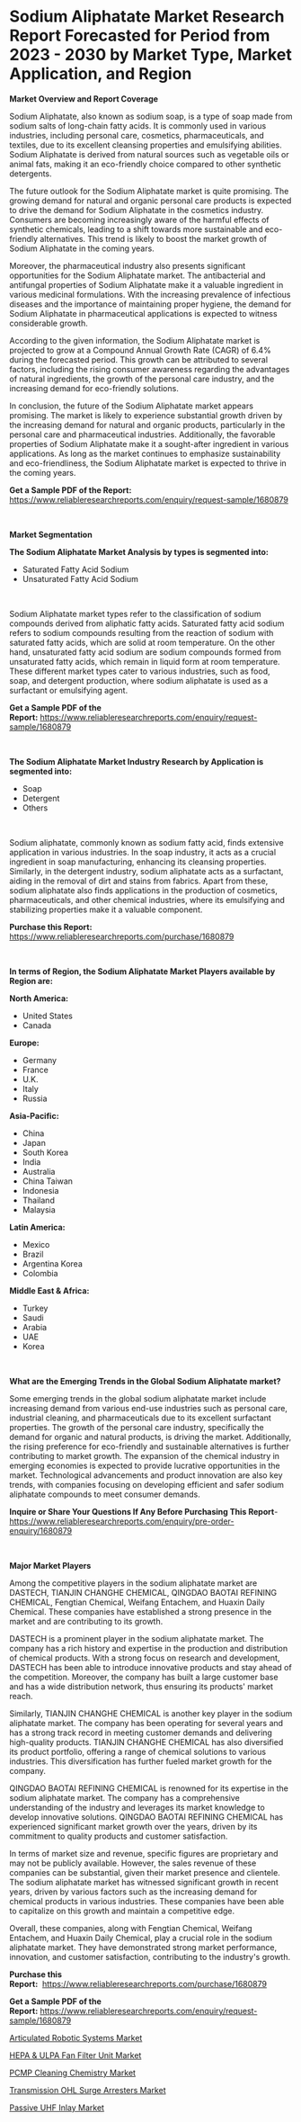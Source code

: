 <p><h1>Sodium Aliphatate Market Research Report Forecasted for Period from 2023 -  2030 by Market Type, Market Application, and Region</h1></p><p><strong>Market Overview and Report Coverage</strong></p>
<p><p>Sodium Aliphatate, also known as sodium soap, is a type of soap made from sodium salts of long-chain fatty acids. It is commonly used in various industries, including personal care, cosmetics, pharmaceuticals, and textiles, due to its excellent cleansing properties and emulsifying abilities. Sodium Aliphatate is derived from natural sources such as vegetable oils or animal fats, making it an eco-friendly choice compared to other synthetic detergents.</p><p>The future outlook for the Sodium Aliphatate market is quite promising. The growing demand for natural and organic personal care products is expected to drive the demand for Sodium Aliphatate in the cosmetics industry. Consumers are becoming increasingly aware of the harmful effects of synthetic chemicals, leading to a shift towards more sustainable and eco-friendly alternatives. This trend is likely to boost the market growth of Sodium Aliphatate in the coming years.</p><p>Moreover, the pharmaceutical industry also presents significant opportunities for the Sodium Aliphatate market. The antibacterial and antifungal properties of Sodium Aliphatate make it a valuable ingredient in various medicinal formulations. With the increasing prevalence of infectious diseases and the importance of maintaining proper hygiene, the demand for Sodium Aliphatate in pharmaceutical applications is expected to witness considerable growth.</p><p>According to the given information, the Sodium Aliphatate market is projected to grow at a Compound Annual Growth Rate (CAGR) of 6.4% during the forecasted period. This growth can be attributed to several factors, including the rising consumer awareness regarding the advantages of natural ingredients, the growth of the personal care industry, and the increasing demand for eco-friendly solutions.</p><p>In conclusion, the future of the Sodium Aliphatate market appears promising. The market is likely to experience substantial growth driven by the increasing demand for natural and organic products, particularly in the personal care and pharmaceutical industries. Additionally, the favorable properties of Sodium Aliphatate make it a sought-after ingredient in various applications. As long as the market continues to emphasize sustainability and eco-friendliness, the Sodium Aliphatate market is expected to thrive in the coming years.</p></p>
<p><strong>Get a Sample PDF of the Report:</strong> <a href="https://www.reliableresearchreports.com/enquiry/request-sample/1680879">https://www.reliableresearchreports.com/enquiry/request-sample/1680879</a></p>
<p>&nbsp;</p>
<p><strong>Market Segmentation</strong></p>
<p><strong>The Sodium Aliphatate Market Analysis by types is segmented into:</strong></p>
<p><ul><li>Saturated Fatty Acid Sodium</li><li>Unsaturated Fatty Acid Sodium</li></ul></p>
<p>&nbsp;</p>
<p><p>Sodium Aliphatate market types refer to the classification of sodium compounds derived from aliphatic fatty acids. Saturated fatty acid sodium refers to sodium compounds resulting from the reaction of sodium with saturated fatty acids, which are solid at room temperature. On the other hand, unsaturated fatty acid sodium are sodium compounds formed from unsaturated fatty acids, which remain in liquid form at room temperature. These different market types cater to various industries, such as food, soap, and detergent production, where sodium aliphatate is used as a surfactant or emulsifying agent.</p></p>
<p><strong>Get a Sample PDF of the Report:</strong>&nbsp;<a href="https://www.reliableresearchreports.com/enquiry/request-sample/1680879">https://www.reliableresearchreports.com/enquiry/request-sample/1680879</a></p>
<p>&nbsp;</p>
<p><strong>The Sodium Aliphatate Market Industry Research by Application is segmented into:</strong></p>
<p><ul><li>Soap</li><li>Detergent</li><li>Others</li></ul></p>
<p>&nbsp;</p>
<p><p>Sodium aliphatate, commonly known as sodium fatty acid, finds extensive application in various industries. In the soap industry, it acts as a crucial ingredient in soap manufacturing, enhancing its cleansing properties. Similarly, in the detergent industry, sodium aliphatate acts as a surfactant, aiding in the removal of dirt and stains from fabrics. Apart from these, sodium aliphatate also finds applications in the production of cosmetics, pharmaceuticals, and other chemical industries, where its emulsifying and stabilizing properties make it a valuable component.</p></p>
<p><strong>Purchase this Report:</strong>&nbsp; <a href="https://www.reliableresearchreports.com/purchase/1680879">https://www.reliableresearchreports.com/purchase/1680879</a></p>
<p>&nbsp;</p>
<p><strong>In terms of Region, the Sodium Aliphatate Market Players available by Region are:</strong></p>
<p>
    <p> <strong> North America: </strong>
        <ul>
            <li>United States</li>
            <li>Canada</li>
        </ul>
        </p> 
    <p> <strong> Europe: </strong>
        <ul>
            <li>Germany</li>
            <li>France</li>
            <li>U.K.</li>
            <li>Italy</li>
            <li>Russia</li>
        </ul>
        </p> 
    <p> <strong> Asia-Pacific: </strong>
        <ul>
            <li>China</li>
            <li>Japan</li>
            <li>South Korea</li>
            <li>India</li>
            <li>Australia</li>
            <li>China Taiwan</li>
            <li>Indonesia</li>
            <li>Thailand</li>
            <li>Malaysia</li>
        </ul>
        </p> 
    <p> <strong> Latin America: </strong>
        <ul>
            <li>Mexico</li>
            <li>Brazil</li>
            <li>Argentina Korea</li>
            <li>Colombia</li>
        </ul>
        </p> 
    <p> <strong> Middle East & Africa: </strong>
        <ul>
            <li>Turkey</li>
            <li>Saudi</li>
            <li>Arabia</li>
            <li>UAE</li>
            <li>Korea</li>
        </ul>
    </p>
    </p>
<p>&nbsp;</p>
<p><strong>What are the Emerging Trends in the Global Sodium Aliphatate market?</strong></p>
<p><p>Some emerging trends in the global sodium aliphatate market include increasing demand from various end-use industries such as personal care, industrial cleaning, and pharmaceuticals due to its excellent surfactant properties. The growth of the personal care industry, specifically the demand for organic and natural products, is driving the market. Additionally, the rising preference for eco-friendly and sustainable alternatives is further contributing to market growth. The expansion of the chemical industry in emerging economies is expected to provide lucrative opportunities in the market. Technological advancements and product innovation are also key trends, with companies focusing on developing efficient and safer sodium aliphatate compounds to meet consumer demands.</p></p>
<p><strong>Inquire or Share Your Questions If Any Before Purchasing This Report</strong>- <a href="https://www.reliableresearchreports.com/enquiry/pre-order-enquiry/1680879">https://www.reliableresearchreports.com/enquiry/pre-order-enquiry/1680879</a></p>
<p>&nbsp;</p>
<p><strong>Major Market Players</strong></p>
<p><p>Among the competitive players in the sodium aliphatate market are DASTECH, TIANJIN CHANGHE CHEMICAL, QINGDAO BAOTAI REFINING CHEMICAL, Fengtian Chemical, Weifang Entachem, and Huaxin Daily Chemical. These companies have established a strong presence in the market and are contributing to its growth.</p><p>DASTECH is a prominent player in the sodium aliphatate market. The company has a rich history and expertise in the production and distribution of chemical products. With a strong focus on research and development, DASTECH has been able to introduce innovative products and stay ahead of the competition. Moreover, the company has built a large customer base and has a wide distribution network, thus ensuring its products' market reach.</p><p>Similarly, TIANJIN CHANGHE CHEMICAL is another key player in the sodium aliphatate market. The company has been operating for several years and has a strong track record in meeting customer demands and delivering high-quality products. TIANJIN CHANGHE CHEMICAL has also diversified its product portfolio, offering a range of chemical solutions to various industries. This diversification has further fueled market growth for the company.</p><p>QINGDAO BAOTAI REFINING CHEMICAL is renowned for its expertise in the sodium aliphatate market. The company has a comprehensive understanding of the industry and leverages its market knowledge to develop innovative solutions. QINGDAO BAOTAI REFINING CHEMICAL has experienced significant market growth over the years, driven by its commitment to quality products and customer satisfaction.</p><p>In terms of market size and revenue, specific figures are proprietary and may not be publicly available. However, the sales revenue of these companies can be substantial, given their market presence and clientele. The sodium aliphatate market has witnessed significant growth in recent years, driven by various factors such as the increasing demand for chemical products in various industries. These companies have been able to capitalize on this growth and maintain a competitive edge.</p><p>Overall, these companies, along with Fengtian Chemical, Weifang Entachem, and Huaxin Daily Chemical, play a crucial role in the sodium aliphatate market. They have demonstrated strong market performance, innovation, and customer satisfaction, contributing to the industry's growth.</p></p>
<p><strong>Purchase this Report:</strong>&nbsp;&nbsp;<a href="https://www.reliableresearchreports.com/purchase/1680879">https://www.reliableresearchreports.com/purchase/1680879</a></p>
<p></p>
<p><strong>Get a Sample PDF of the Report:</strong>&nbsp;<a href="https://www.reliableresearchreports.com/enquiry/request-sample/1680879">https://www.reliableresearchreports.com/enquiry/request-sample/1680879</a></p>
<p><p><a href="https://medium.com/@sink.pay.sand/articulated-robotic-systems-market-focuses-on-market-share-size-and-projected-forecast-till-2030-cb987d7d600d">Articulated Robotic Systems Market</a></p><p><a href="https://medium.com/@press.bell.sigh/hepa-amp-ulpa-fan-filter-unit-market-size-cagr-trends-2024-2030-de139d19d077">HEPA & ULPA Fan Filter Unit Market</a></p><p><a href="https://medium.com/@daveblock1987/pcmp-cleaning-chemistry-market-size-and-market-trends-complete-industry-overview-2023-to-2030-7447579fe2dd">PCMP Cleaning Chemistry Market</a></p><p><a href="https://medium.com/@isomjohnson/transmission-ohl-surge-arresters-market-the-key-to-successful-business-strategy-forecast-till-2030-3f1969088961">Transmission OHL Surge Arresters Market</a></p><p><a href="https://medium.com/@nyahmertz/passive-uhf-inlay-market-trends-and-market-analysis-forecasted-for-period-2023-2030-de1318c6e61e">Passive UHF Inlay Market</a></p></p>